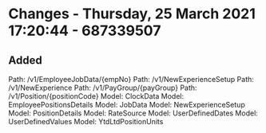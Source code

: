 # Changes - Thursday, 25 March 2021 17:20:44 - 687339507

## Added
Path: /v1/EmployeeJobData/{empNo}
Path: /v1/NewExperienceSetup
Path: /v1/NewExperience
Path: /v1/PayGroup/{payGroup}
Path: /v1/Position/{positionCode}
Model: ClockData
Model: EmployeePositionsDetails
Model: JobData
Model: NewExperienceSetup
Model: PositionDetails
Model: RateSource
Model: UserDefinedDates
Model: UserDefinedValues
Model: YtdLtdPositionUnits

